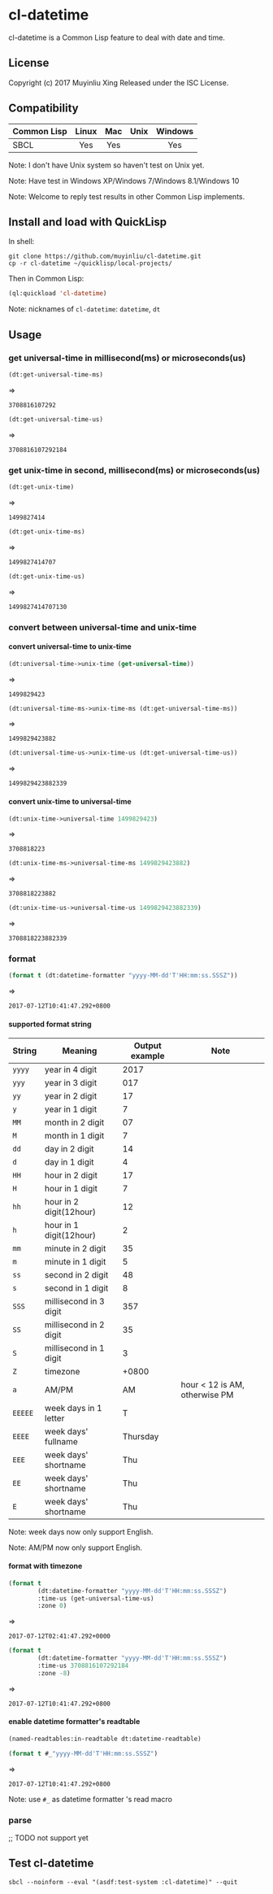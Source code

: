 # cl-datetime

cl-datetime is a Common Lisp feature to deal with date and time.

## License

Copyright (c) 2017 Muyinliu Xing
Released under the ISC License.

## Compatibility

|  Common Lisp  |  Linux  |  Mac |  Unix | Windows |
|---------------|:-------:|:----:|:-----:|:-------:|
|  SBCL         |   Yes   |  Yes |       |   Yes   |

Note: I don't have Unix system so haven't test on Unix yet.

Note: Have test in Windows XP/Windows 7/Windows 8.1/Windows 10

Note: Welcome to reply test results in other Common Lisp implements.

## Install and load with QuickLisp

In shell:

```shell
git clone https://github.com/muyinliu/cl-datetime.git
cp -r cl-datetime ~/quicklisp/local-projects/
```

Then in Common Lisp:

```lisp
(ql:quickload 'cl-datetime)
```

Note: nicknames of `cl-datetime`: `datetime`, `dt`

## Usage

### get universal-time in millisecond(ms) or microseconds(us)

```lisp
(dt:get-universal-time-ms)
```
=>
```=>
3708816107292
```

```lisp
(dt:get-universal-time-us)
```
=>
```=>
3708816107292184
```

### get unix-time in second, millisecond(ms) or microseconds(us)

```lisp
(dt:get-unix-time)
```
=>
```=>
1499827414
```

```lisp
(dt:get-unix-time-ms)
```
=>
```=>
1499827414707
```

```lisp
(dt:get-unix-time-us)
```
=>
```=>
1499827414707130
```

### convert between universal-time and unix-time

#### convert universal-time to unix-time

```lisp
(dt:universal-time->unix-time (get-universal-time))
```
=>
```=>
1499829423
```

```lisp
(dt:universal-time-ms->unix-time-ms (dt:get-universal-time-ms))
```
=>
```=>
1499829423882
```

```lisp
(dt:universal-time-us->unix-time-us (dt:get-universal-time-us))
```
=>
```=>
1499829423882339
```

#### convert unix-time to universal-time

```lisp
(dt:unix-time->universal-time 1499829423)
```
=>
```=>
3708818223
```

```lisp
(dt:unix-time-ms->universal-time-ms 1499829423882)
```
=>
```=>
3708818223882
```

```lisp
(dt:unix-time-us->universal-time-us 1499829423882339)
```
=>
```=>
3708818223882339
```

### format

```lisp
(format t (dt:datetime-formatter "yyyy-MM-dd'T'HH:mm:ss.SSSZ"))
```
=>
```=>
2017-07-12T10:41:47.292+0800
```

#### supported format string

| String  | Meaning                 | Output example | Note                          |
|---------|-------------------------|----------------|-------------------------------|
| `yyyy`  | year in 4 digit         | 2017           |                               |
| `yyy`   | year in 3 digit         | 017            |                               |
| `yy`    | year in 2 digit         | 17             |                               |
| `y`     | year in 1 digit         | 7              |                               |
| `MM`    | month in 2 digit        | 07             |                               |
| `M`     | month in 1 digit        | 7              |                               |
| `dd`    | day in 2 digit          | 14             |                               |
| `d`     | day in 1 digit          | 4              |                               |
| `HH`    | hour in 2 digit         | 17             |                               |
| `H`     | hour in 1 digit         | 7              |                               |
| `hh`    | hour in 2 digit(12hour) | 12             |                               |
| `h`     | hour in 1 digit(12hour) | 2              |                               |
| `mm`    | minute in 2 digit       | 35             |                               |
| `m`     | minute in 1 digit       | 5              |                               |
| `ss`    | second in 2 digit       | 48             |                               |
| `s`     | second in 1 digit       | 8              |                               |
| `SSS`   | millisecond in 3 digit  | 357            |                               |
| `SS`    | millisecond in 2 digit  | 35             |                               |
| `S`     | millisecond in 1 digit  | 3              |                               |
| `Z`     | timezone                | +0800          |                               |
| `a`     | AM/PM                   | AM             | hour < 12 is AM, otherwise PM |
| `EEEEE` | week days in 1 letter   | T              |                               |
| `EEEE`  | week days' fullname     | Thursday       |                               |
| `EEE`   | week days' shortname    | Thu            |                               |
| `EE`    | week days' shortname    | Thu            |                               |
| `E`     | week days' shortname    | Thu            |                               |

Note: week days now only support English.

Note: AM/PM now only support English.

#### format with timezone

```lisp
(format t 
        (dt:datetime-formatter "yyyy-MM-dd'T'HH:mm:ss.SSSZ")
        :time-us (get-universal-time-us)
        :zone 0)
```
=>
```=>
2017-07-12T02:41:47.292+0000
```

```lisp
(format t 
        (dt:datetime-formatter "yyyy-MM-dd'T'HH:mm:ss.SSSZ")
        :time-us 3708816107292184
        :zone -8)
```
=>
```=>
2017-07-12T10:41:47.292+0800
```

#### enable datetime formatter's readtable

```lisp
(named-readtables:in-readtable dt:datetime-readtable)
```

```lisp
(format t #_"yyyy-MM-dd'T'HH:mm:ss.SSSZ")
```
=>
```=>
2017-07-12T10:41:47.292+0800
```

Note: use `#_` as datetime formatter 's read macro

### parse

;; TODO not support yet

## Test cl-datetime

```shell
sbcl --noinform --eval "(asdf:test-system :cl-datetime)" --quit
```
